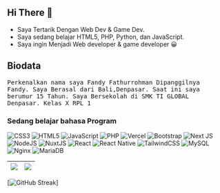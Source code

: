 ## Hi There 👋
- Saya Tertarik Dengan Web Dev & Game Dev.
- Saya sedang belajar HTML5, PHP, Python, dan JavaScript.
- Saya ingin Menjadi Web developer & game developer 😀

## Biodata
<p align="left">
  <samp>
  Perkenalkan nama saya Fandy Fathurrohman Dipanggilnya Fandy.
  Saya Berasal dari Bali,Denpasar.
  Saat ini saya berumur 15 Tahun.
  Saya Bersekolah di SMK TI GLOBAL Denpasar.
  Kelas X RPL 1
  </samp>
</p>

### Sedang belajar bahasa Program
![CSS3](https://img.shields.io/badge/css3-%231572B6.svg?style=for-the-badge&logo=css3&logoColor=white) ![HTML5](https://img.shields.io/badge/html5-%23E34F26.svg?style=for-the-badge&logo=html5&logoColor=white) ![JavaScript](https://img.shields.io/badge/javascript-%23323330.svg?style=for-the-badge&logo=javascript&logoColor=%23F7DF1E) ![PHP](https://img.shields.io/badge/php-%23777BB4.svg?style=for-the-badge&logo=php&logoColor=white) ![Vercel](https://img.shields.io/badge/vercel-%23000000.svg?style=for-the-badge&logo=vercel&logoColor=white) ![Bootstrap](https://img.shields.io/badge/bootstrap-%23563D7C.svg?style=for-the-badge&logo=bootstrap&logoColor=white) ![Next JS](https://img.shields.io/badge/Next-black?style=for-the-badge&logo=next.js&logoColor=white) ![NodeJS](https://img.shields.io/badge/node.js-6DA55F?style=for-the-badge&logo=node.js&logoColor=white) ![NuxtJS](https://img.shields.io/badge/Nuxt-black?style=for-the-badge&logo=nuxt.js&logoColor=white) ![React](https://img.shields.io/badge/react-%2320232a.svg?style=for-the-badge&logo=react&logoColor=%2361DAFB) ![React Native](https://img.shields.io/badge/react_native-%2320232a.svg?style=for-the-badge&logo=react&logoColor=%2361DAFB) ![TailwindCSS](https://img.shields.io/badge/tailwindcss-%2338B2AC.svg?style=for-the-badge&logo=tailwind-css&logoColor=white) ![MySQL](https://img.shields.io/badge/mysql-%2300f.svg?style=for-the-badge&logo=mysql&logoColor=white) ![Nginx](https://img.shields.io/badge/nginx-%23009639.svg?style=for-the-badge&logo=nginx&logoColor=white) ![MariaDB](https://img.shields.io/badge/MariaDB-003545?style=for-the-badge&logo=mariadb&logoColor=white)


| <a href="https://github.com/FandyFr"><img align="center" src="https://github-readme-stats.vercel.app/api?username=FandyFr&show_icons=true&theme=dracula" /></a> | <a href="https://github.com/FandyFr"><img align="center" src="https://github-readme-stats.vercel.app/api/top-langs/?username=FandyFr&layout=compact&theme=dracula" /></a> |
| ------------- | ------------- |

[![GitHub Streak](http://github-readme-streak-stats.herokuapp.com?user=FandyFr&theme=dracula)]
